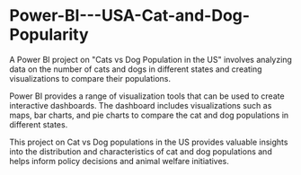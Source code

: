 # Power-BI---USA-Cat-and-Dog-Popularity

A Power BI project on "Cats vs Dog Population in the US" involves analyzing data on the number of cats and dogs in different states and creating visualizations to compare their populations.

Power BI provides a range of visualization tools that can be used to create interactive dashboards. The dashboard includes visualizations such as maps, bar charts, and pie charts to compare the cat and dog populations in different states.

This project on Cat vs Dog populations in the US provides valuable insights into the distribution and characteristics of cat and dog populations and helps inform policy decisions and animal welfare initiatives.
